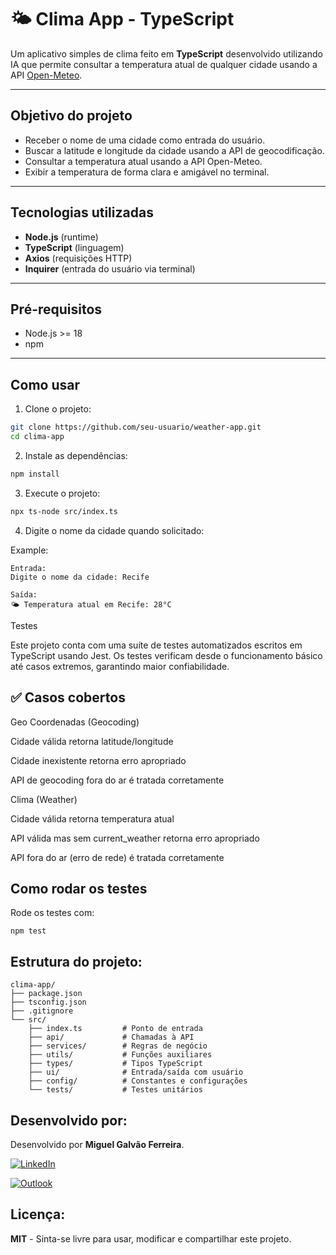# 🌤️ Clima App - TypeScript

Um aplicativo simples de clima feito em **TypeScript** desenvolvido utilizando IA que permite consultar a temperatura atual de qualquer cidade usando a API [Open-Meteo](https://open-meteo.com/).

---

##  Objetivo do projeto

- Receber o nome de uma cidade como entrada do usuário.
- Buscar a latitude e longitude da cidade usando a API de geocodificação.
- Consultar a temperatura atual usando a API Open-Meteo.
- Exibir a temperatura de forma clara e amigável no terminal.

---

##  Tecnologias utilizadas

- **Node.js** (runtime)
- **TypeScript** (linguagem)
- **Axios** (requisições HTTP)
- **Inquirer** (entrada do usuário via terminal)

---

##  Pré-requisitos

- Node.js >= 18
- npm

---

##  Como usar

1. Clone o projeto:

```bash
git clone https://github.com/seu-usuario/weather-app.git
cd clima-app

```

2. Instale as dependências:

```bash
npm install

```

3. Execute o projeto:
```bash
npx ts-node src/index.ts

```

4. Digite o nome da cidade quando solicitado:

Example:
```
Entrada:
Digite o nome da cidade: Recife

Saída:
🌤️ Temperatura atual em Recife: 28°C
```

Testes

Este projeto conta com uma suíte de testes automatizados escritos em TypeScript usando Jest.
Os testes verificam desde o funcionamento básico até casos extremos, garantindo maior confiabilidade.

## ✅ Casos cobertos

Geo Coordenadas (Geocoding)

Cidade válida retorna latitude/longitude

Cidade inexistente retorna erro apropriado

API de geocoding fora do ar é tratada corretamente

Clima (Weather)

Cidade válida retorna temperatura atual

API válida mas sem current_weather retorna erro apropriado

API fora do ar (erro de rede) é tratada corretamente

## Como rodar os testes

 Rode os testes com:

```
npm test
```

## Estrutura do projeto:

```
clima-app/
├── package.json
├── tsconfig.json
├── .gitignore
└── src/
    ├── index.ts         # Ponto de entrada
    ├── api/             # Chamadas à API
    ├── services/        # Regras de negócio
    ├── utils/           # Funções auxiliares
    ├── types/           # Tipos TypeScript
    ├── ui/              # Entrada/saída com usuário
    ├── config/          # Constantes e configurações
    └── tests/           # Testes unitários
```


## Desenvolvido por:

Desenvolvido por **Miguel Galvão Ferreira**.

[![LinkedIn](https://img.shields.io/badge/LinkedIn-0077B5?style=for-the-badge&logo=linkedin&logoColor=white)](https://www.linkedin.com/in/ferreir4miguel)

[![Outlook](https://img.shields.io/badge/Outlook-0078D4?style=for-the-badge&logo=microsoft-outlook&logoColor=white)](mailto:miguelgalvao_galvao@hotmail.com)


## Licença:

**MIT** - Sinta-se livre para usar, modificar e compartilhar este projeto.
